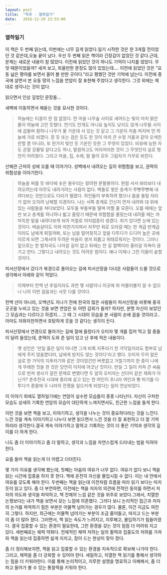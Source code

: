 ```yaml
---
layout: post
title:  "독후 - 열하일기"
date:   2016-12-29 23:55:00
---
```





### 열하일기

이 책은 두 번째 읽는데, 이번에는 너무 길게 읽었다.일기 시작한 것은 한 3개월 전이었던 것 같은데,오늘 끝이 났다. 우선 두 번째 읽은 책이라 긴장감이 없었던 것 같다.근데, 문제는 새로운 내용이 참 많았다. 이전에 읽었던 것이 하나도 기억이 나지를 않았다.
무엇 때문이었을까? 새겨 보고, 외울만한 문장도 많이 있었는데....
이전에 읽었던 것은 "요동 넓은 평야를 보면서 울어 볼 만한 곳이다."라고
평했던 것만 기억에 남는다.
이전에 중국에 살면서 본 요동 땅의 느낌을 연암이 잘 표현해 주었다고 생각한다.
그것 외에는 제대로 생각나는 것이 없다.



읽으면서 인상 깊었던 문장들...

새벽에 이동하면서 해돋는 것을 묘사한 것이다.

> 하늘에는 티끌이 한 점 없었다. 먼 마을 나무숲 사이로 새어드는 빛이 마치 맑은 물이 하늘에 고인 듯했다. 연기도 안개도 아니요 높지도 낮지도 않게 나무들 사이에 감돌며 훤하니 나무가 물 가운데 서 있는 것 같고 그 기운이 차츰 퍼지며 먼 하늘에 가로 비꼈다. 흰 듯 또는 검은 듯도 한 것이 마치 큰 수정 거울과 같아 오색찬란할 뿐 아니라, 또 한가지 빛인 듯 기운인 듯한 그 무엇이 있었다. 비유에 능한 자도 곧잘 강물빛 같다고도 하나, 말끔하고도 어리어리한 것이 그 무엇인지 실로 형언키 어려웠다. 그리고 마을, 집, 수레, 말 들이 모두 그림자가 거꾸로 비친다.


산해관 근처의 성에 오를 때 이야기다. 성벽에서 내려오는 길의 위험함을 보고, 권력의 위험성을 이야기한다.

> 하늘을 찌를 듯 바다에 솟은 봉우리는 창려현 문필봉이다. 한참 서서 바라보다 내려오려는데 아무도 내려가려는 사람이 없다. 벽돌로 쌓은 층계가 쭈뼛쭈뼛해 내려다보는 것만으로도 다리가 떨렸다. 하인들이 부축하려 했으나 몸을 돌릴 자리가 없어 오히려 낭패할 지경이다.
나는 서쪽 층계로 간신히 먼저 내려와 대 위에 있는 사람들을 쳐다보았다. 모두들 부들부들 떨며 어쩔 줄 모른다. 오를 때에는 앞만 보고 층계를 하나하나 밟고 올랐기 때문에 위험함을 몰랐는데 내려올 때는 까마득한 밑을 내려다보게 되어 저절로 어지럼증이 생겼다. 죄가 있다면 눈에 있는 것이다. 벼슬살이도 이와 마찬가지여서 자꾸만 위로 오라갈 때는 한 계급 반계급이라도 남에게 뒤질까봐, 또는 남을 밀어젖히고 앞을 다투다가 드디어 높은 곳에 이르게 되면 그제서야 두려운 마음이 생겨 외롭고 위태로워지는 것이다. 그러니 앞으로는 한 발자국도 나아갈 길이 없고 뒤에는 천 길 절벽이라 올라갈 의욕이 끊기고 만다. 그렇다고 내려오는 것도 어려운 법이다. 예나 이제나 그런 이들이 숱할 것이다.


피서산장에서 갔다가 북경으로 돌아오는 길에 피서산장을 다녀온 사람들이 드물 것으로 생각해서 아래와 같이 적었다.

> 이제부터 천백 년 후일지라도 과연 몇 사람이나 이곳에 와 머물러볼지 알 수 없으나 나의 이번 걸음과는 사뭇 다를 것이다.

천백 년이 아니라, 오백년도 지나기 전에 한국의 많은 사람들이 피서산장을 비롯해 중국 곳곳을 누비고 있는 것을 보면 연암은 또 어떤 감회가 들까? 하지만, 분명 자신이 보았던 그 모습과는 다르다고 하겠지... 그 때 그 시대의 모습을 본 사람이 손에 꼽을 것이라고.. 아마도 자화자찬하면서 호탕하게 웃을 것 같다는 생각이 든다.


피서산장에서 연경으로 돌아가는 길에 절에 들렀다가 오미자 몇 개를 집어 먹고 절 중들이 달려 들었는데, 춘택이 도와 준 일이 있고 난 후에 적은 내용이다.
> 옛 성인은 '만일 옳은 일이 아니면 그게 비록 지푸라기 한 가닥일지라도 함부로 남에게 주지 않을뿐더러, 남에게 받지도 않는 것이다'라고 했다. 오미자 두어 알은 실로 한 가닥의 지푸라기와 같은 것이었건만 버릇없고 거칠기까지 한 중이 나에게 무례한 짓을 한 것은 당연히 이치에 어긋난 짓이다. 만일 그 일이 커져 큰 싸움으로 번져 생사가 걸린 문제로 변했다면 두 알의 오미자는 산더미 같은 재화가 아닌가? 춘추전국 시대에 종리에 살고 있는 한 여인이 초나라 여인과 뽕 따기를 다투다가 종말에 두 나라의 전쟁을 일으키게 되었다는 일이 연상되었다.

이 이야기 외에도 열하일기에는 연암이 실수한 모습들이 종종 나타난다. 자신이 구차한 모습도 상세히 기록한 연암의 모습이 대단하게 느껴지면서도, 친근한 느낌을 들게 한다.



이런 것을 보면 책을 보고, 이야기하고, 생각을 나누는 것이 중요하다라는 것을 느낀다.느낀 것을 계속 이야기하고 나누다 보면 읽으면서 느낀 것을 더 잘 표현하고 더 잘 기억하리라 생각한다.결국 계속 이야기하고 말하고 기록하는 것이 더 좋은 기억과 생각의 깊이를 더 하게 한다.

나도 좀 더 이야기하고 좀 더 말하고, 생각과 느낌을 자연스럽게 드러내는 법을 익혀야 한다.

요즘 들어 책을 읽는게 더 어렵고 더뎌진다.

몇 가지 이유를 생각해 봤는데, 첫째는 마음의 여유가 너무 없다. 여유가 없다 보니 책을 읽는 시간에 집중을 하지 못 한다. 책에 온전히 자신을 몰입시킬 수 없다. 이는 내 안에서 여유를 갖도록 해야 한다.
두번째는 책을 읽는데 이전처럼 흐름을 따라 읽기 보다는 따지듯이 읽고 있다. 좀 더 부연하면, 이전에는 책을  저자의 의견에 전적인 동의를 하면서 저자의 의도와 생각을 파악하고, 책 전체의 느낌 같은 것을 위주로 보았다.그래서, 치열한 논쟁보다는 내가 책을 보면서 갖는 느낌에 의존했다. 그러다 보니 논리적인 접근과 저자의 논거를 파악하기 힘든 부분은 어물쩍 넘어가는 경우가 많다. 물론, 이건 지금도 여전히 그렇다. 하지만, 최근에는 어물쩍 넘어가는 부분이 조금 줄어들고, 따지고 드는 부분이 좀 더 많아 졌다. 그러면서, 책 읽는 속도가 느려지고, 지루해고, 몰입하기가 힘들어졌다. 결국 집중할 수 있는 환경이 필요한데, 그런 환경을 갖는 것이 점점 더 어려워 지고 있다. 세번째로는 체력 약화다. 전체적인 체력 저하는 일의 활력과 집중도의 저하를 가져와 책을 읽는데 집중하면 쉽게 지치고, 잠이 드는 현상이 잦아 졌다.

좀 더 정리해보자면, 책을 읽고 집중할 수 있는 환경을 지속적으로 확보해 나가야 한다. 그리고, 체력을 좀 더 강화할 수 있어야 한다. 세밀하고, 치열한 책 읽기를 통해서 생각하는 힘을 더 키워야한다. 이를 통해 논리적이고, 지루한 설명을 명료하고 이해해서, 좀 더 파고 들어가 볼 수 있는 통찰력을 키워야 한다.
